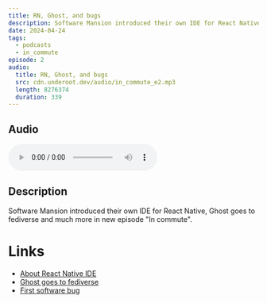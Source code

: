 ```yaml
---
title: RN, Ghost, and bugs
description: Software Mansion introduced their own IDE for React Native, Ghost goes to fediverse and much more in new episode "In commute".
date: 2024-04-24
tags:
  - podcasts
  - in_commute
episode: 2
audio:
  title: RN, Ghost, and bugs
  src: cdn.underoot.dev/audio/in_commute_e2.mp3
  length: 8276374
  duration: 339
---
```

## Audio
<audio src='{{ "https://dts.podtrac.com/redirect.mp3/" + audio.src }}' controls></audio>

## Description
Software Mansion introduced their own IDE for React Native, Ghost goes to fediverse and much more in new episode "In commute".

# Links
- <a href="https://ide.swmansion.com/" target="_blank">About React Native IDE</a>
- <a href="https://ghost.org/changelog/activitypub-alpha/" target="_blank">Ghost goes to fediverse</a>
- <a href="https://en.wikipedia.org/wiki/Software_bug#History" target="_blank">First software bug</a>
